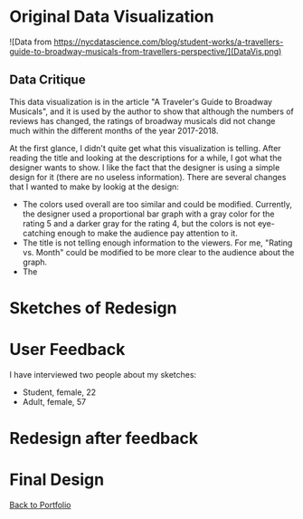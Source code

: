 
# Original Data Visualization

![Data from https://nycdatascience.com/blog/student-works/a-travellers-guide-to-broadway-musicals-from-travellers-perspective/](DataVis.png)


## Data Critique

This data visualization is in the article "A Traveler's Guide to Broadway Musicals", and it is used by the author to show that although the numbers of reviews has changed, the ratings of broadway musicals did not change much within the different months of the year 2017-2018. 

At the first glance, I didn't quite get what this visualization is telling. After reading the title and looking at the descriptions for a while, I got what the designer wants to show. I like the fact that the designer is using a simple design for it (there are no useless information). There are several changes that I wanted to make by lookig at the design:

- The colors used overall are too similar and could be modified. Currently, the designer used a proportional bar graph with a gray color for the rating 5 and a darker gray for the rating 4, but the colors is not eye-catching enough to make the audience pay attention to it. 
- The title is not telling enough information to the viewers. For me, "Rating vs. Month" could be modified to be more clear to the audience about the graph. 
- The 


# Sketches of Redesign



# User Feedback

I have interviewed two people about my sketches:

- Student, female, 22
- Adult, female, 57



# Redesign after feedback

# Final Design

<div class="flourish-embed flourish-chart" data-src="visualisation/11849592"><script src="https://public.flourish.studio/resources/embed.js"></script></div>



[Back to Portfolio](https://ziqi0921.github.io/zhou-portfolio/)

